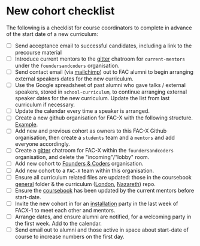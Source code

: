 # New cohort checklist

The following is a checklist for course coordinators to complete in advance of the start date
of a new curriculum:

- [ ] Send acceptance email to successful candidates, including a link to the precourse material
- [ ] Introduce current mentors to the [gitter](https://gitter.im/) chatroom for `current-mentors` under the `foundersandcoders` organisation.
- [ ] Send contact email (via [mailchimp](https://mailchimp.com/)) out to FAC alumni to begin arranging external speakers dates for the new curriculum.
- [ ] Use the Google spreadsheet of past alumni who gave talks / external speakers, stored in `school-curriculum`, to continue arranging external speaker dates for the new curriculum. Update the list from last curriculum if necessary.
- [ ] Update the calendar every time a speaker is arranged.
- [ ] Create a new github organisation for FAC-X with the following structure. [Example](https://github.com/FAC10).
- [ ] Add new and previous cohort as owners to this FAC-X Github organisation, then create a `students` team and a `mentors` and add everyone accordingly.
- [ ] Create a [gitter](https://gitter.im/) chatroom for FAC-X within the `foundersandcoders` organisation, and delete the "incoming"/"lobby" room.
- [ ] Add new cohort to [Founders & Coders](https://github.com/foundersandcoders) organisation.
- [ ] Add new cohort to a `FAC-X` team within this organisation.
- [ ] Ensure all curriculum related files are updated: those in the coursebook [general](https://github.com/foundersandcoders/master-reference/tree/master/coursebook/general) folder & the curriculum ([London](https://github.com/foundersandcoders/london-curriculum), [Nazareth](https://github.com/foundersandcoders/nazareth-curriculum)) repo.
- [ ] Ensure the [coursebook](https://github.com/foundersandcoders/master-reference/tree/master/coursebook) has been updated by the current mentors before start-date.
- [ ] Invite the new cohort in for an [installation](https://github.com/foundersandcoders/master-reference/blob/master/coursebook/precourse/installation-list.md) party in the last week of FACX-1 to meet each other and mentors.
- [ ] Arrange dates, and ensure alumni are notified, for a welcoming party in the first week. Add to the calendar.
- [ ] Send email out to alumni and those active in space about start-date of course to increase numbers on the first day.
